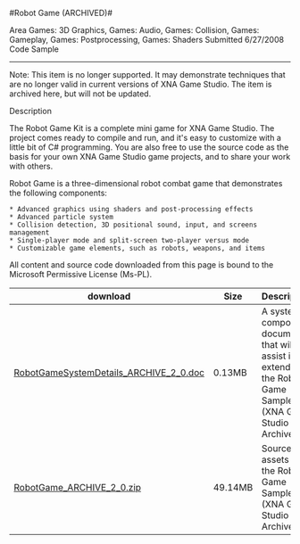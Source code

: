 #Robot Game (ARCHIVED)#

Area
Games: 3D Graphics, Games: Audio, Games: Collision, Games: Gameplay, Games: Postprocessing, Games: Shaders
Submitted
6/27/2008
Code Sample

---

Note: This item is no longer supported. It may demonstrate techniques that are no longer valid in current versions of XNA Game Studio. The item is archived here, but will not be updated.

Description

The Robot Game Kit is a complete mini game for XNA Game Studio. The project comes ready to compile and run, and it's easy to customize with a little bit of C# programming. You are also free to use the source code as the basis for your own XNA Game Studio game projects, and to share your work with others.


Robot Game is a three-dimensional robot combat game that demonstrates the following components:

    * Advanced graphics using shaders and post-processing effects
    * Advanced particle system
    * Collision detection, 3D positional sound, input, and screens management
    * Single-player mode and split-screen two-player versus mode
    * Customizable game elements, such as robots, weapons, and items



All content and source code downloaded from this page is bound to the Microsoft Permissive License (Ms-PL).

		

download | Size | Description
---|---|---|
[RobotGameSystemDetails_ARCHIVE_2_0.doc](https://github.com/simondarksidej/XNAGameStudio/blob/master/Documents/RobotGameSystemDetails_ARCHIVE_2_0.doc?raw=true) | 0.13MB | A system component document that will assist in extending the Robot Game Sample (XNA Game Studio 2.0, Archived).
[RobotGame_ARCHIVE_2_0.zip](https://github.com/simondarksidej/XNAGameStudio/blob/master/Samples/RobotGame_ARCHIVE_2_0.zip?raw=true) | 49.14MB | Source and assets for the Robot Game Sample (XNA Game Studio 2.0, Archived). 
